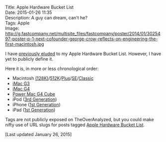 Title: Apple Hardware Bucket List  
Date: 2015-01-26 11:35  
Description: A guy can dream, can't he?  
Tags: Apple  
Image: http://g.fastcompany.net/multisite_files/fastcompany/poster/2014/01/3025497-poster-p-1-next-cofounder-george-crow-reflects-on-engineering-the-first-macintosh.jpg  

I have [previously eluded][1] to my Apple Hardware Bucket List. However, I have yet to publicly define it.

Here it is, in more or less chronological order:

* Macintosh [(128K)][2]/[512K][3]/[Plus][4]/[SE][5]/[Classic][6]
* [iMac G3][7]
* [iMac G4][8]
* [Power Mac G4 Cube][9]
* iPod ([3rd Generation][10])
* iPhone ([1st Generation][11])
* iPad ([1st Generation][12])

Tags are not publicly exposed on TheOverAnalyzed, but you could make nifty use of URL slugs for posts tagged [Apple Hardware Bucket List][13].

[Last updated January 26, 2015]

[1]: /2015/1/14/this-imac-concept-is-ridiculous-in-the-best-possible-way "My post about that neat iMac concept"
[2]: https://en.wikipedia.org/wiki/Macintosh_128K "Wikipedia: the original Macintosh"
[3]: https://en.wikipedia.org/wiki/Macintosh_512K "Wikipedia: Macintosh 512K"
[4]: https://en.wikipedia.org/wiki/Macintosh_Plus "Wikipedia: Macintosh Plus"
[5]: https://en.wikipedia.org/wiki/Macintosh_SE "Wikipedia: Macintosh SE"
[6]: https://en.wikipedia.org/wiki/Macintosh_Classic "Wikipedia: Macintosh Classic"
[7]: https://en.wikipedia.org/wiki/IMac_G3 "Wikipedia: iMac G3"
[8]: https://en.wikipedia.org/wiki/IMac_G4 "Wikipedia: iMac G4"
[9]: https://en.wikipedia.org/wiki/Power_Mac_G4_Cube "Wikipedia: Power Mac G4 Cube"
[10]: https://en.wikipedia.org/wiki/IPod_Classic#3rd_generation "Wikipedia: iPod Classic (3rd Generation)"
[11]: https://en.wikipedia.org/wiki/IPhone_(1st_generation) "Wikipedia: the original iPhone"
[12]: https://en.wikipedia.org/wiki/IPad_(1st_generation) "Wikipedia: the original iPad"
[13]: /tags/Apple%20Hardware%20Bucket%20List "Posts about my Apple hardware bucket list"
